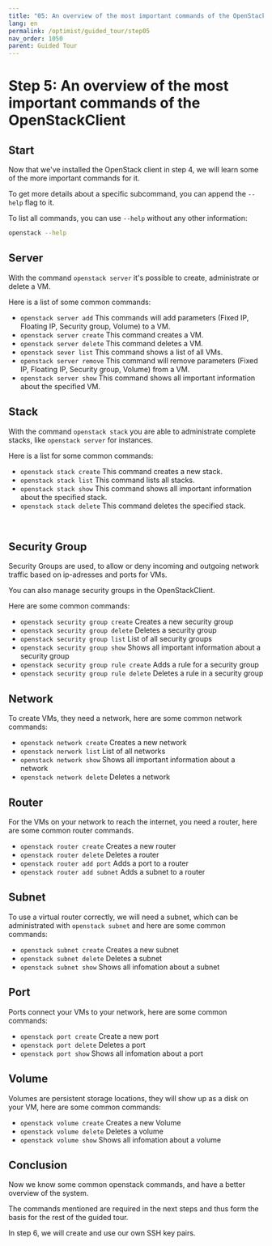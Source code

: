 ```yaml
---
title: "05: An overview of the most important commands of the OpenStackClient"
lang: en
permalink: /optimist/guided_tour/step05
nav_order: 1050
parent: Guided Tour
---
```


Step 5: An overview of the most important commands of the OpenStackClient
=========================================================================

Start
-----

Now that we've installed the OpenStack client in step 4, we will learn
some of the more important commands for it.

To get more details about a specific subcommand, you can append the
`--help` flag to it.

To list all commands, you can use `--help` without any other
information:

```bash
openstack --help
```

Server
------

With the command `openstack server` it's possible to create,
administrate or delete a VM.

Here is a list of some common commands:

-   `openstack server add`
    This commands will add parameters
    (Fixed IP, Floating IP, Security group, Volume) to a VM.
-   `openstack server create`
    This command creates a VM.
-   `openstack server delete`
    This command deletes a VM.
-   `openstack sever list`
    This command shows a list of all VMs.
-   `openstack server remove`
    This command will remove parameters (Fixed IP, Floating IP, Security
    group, Volume) from a VM.
-   `openstack server show`
    This command shows all important information about the specified VM.

Stack
-----

With the command `openstack stack` you are able to administrate
complete stacks, like `openstack server` for instances.

Here is a list for some common commands:

-   `openstack stack create`
    This command creates a new stack.
-   `openstack stack list`
    This command lists all stacks.
-   `openstack stack show`
    This command shows all important information about the specified
    stack.
-   `openstack stack delete`
    This command deletes the specified stack.

 

Security Group
--------------

Security Groups are used, to allow or deny incoming and outgoing network
traffic based on ip-adresses and ports for VMs.

You can also manage security groups in the OpenStackClient.

Here are some common commands:

-   `openstack security group create`
    Creates a new security group
-   `openstack security group delete`
    Deletes a security group
-   `openstack security group list`
    List of all security groups
-   `openstack security group show`
    Shows all important information about a security group
-   `openstack security group rule create`
    Adds a rule for a security group
-   `openstack security group rule delete`
    Deletes a rule in a security group

Network
-------

To create VMs, they need a network, here are some common network commands:

-   `openstack network create`
    Creates a new network
-   `openstack nerwork list`
    List of all networks
-   `openstack network show`
    Shows all important information about a network
-   `openstack network delete`
    Deletes a network

Router
------

For the VMs on your network to reach the internet, you need a router,
here are some common router commands.

-   `openstack router create`
    Creates a new router
-   `openstack router delete`
    Deletes a router
-   `openstack router add port`
    Adds a port to a router
-   `openstack router add subnet`
    Adds a subnet to a router

Subnet
------

To use a virtual router correctly, we will need a subnet, which can be
administrated with `openstack subnet` and here are some common commands:

-   `openstack subnet create`
    Creates a new subnet
-   `openstack subnet delete`
    Deletes a subnet
-   `openstack subnet show`
    Shows all infomation about a subnet

Port
----

Ports connect your VMs to your network, here are some common commands:

-   `openstack port create`
    Create a new port
-   `openstack port delete`
    Deletes a port
-   `openstack port show`
    Shows all infomation about a port

Volume
------

Volumes are persistent storage locations, they will show up as a disk on your
VM, here are some common commands:

-   `openstack volume create`
    Creates a new Volume
-   `openstack volume delete`
    Deletes a volume
-   `openstack volume show`
    Shows all infomation about a volume

Conclusion
----------

Now we know some common openstack commands, and have a better overview
of the system.

The commands mentioned are required in the next steps and thus form the basis for the rest of the guided tour.

In step 6, we will create and use our own SSH key pairs.
